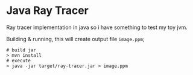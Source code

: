 # Java Ray Tracer

Ray tracer implementation in java so i have something to test my toy jvm.

Building & running, this will create output file `image.ppm`;

```
# build jar
> mvn install
# execute
> java -jar target/ray-tracer.jar > image.ppm
```
